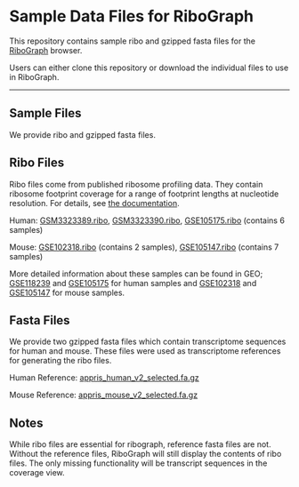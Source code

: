 # Sample Data Files for RiboGraph

This repository contains sample ribo and gzipped fasta files for the [RiboGraph](https://github.com/ribosomeprofiling/ribograph) browser.

Users can either clone this repository or download the individual files to use in RiboGraph.

----

## Sample Files

We provide ribo and gzipped fasta files. 

## Ribo Files

Ribo files come from published ribosome profiling data. They contain ribosome footprint coverage for a range of footprint lengths at nucleotide resolution. For details, see [the documentation](https://ribopy.readthedocs.io/en/latest/ribo_file_format.html).

Human: [GSM3323389.ribo](https://github.com/ribosomeprofiling/ribograph_sampledata/raw/main/human/GSM3323389.ribo), [GSM3323390.ribo](https://github.com/ribosomeprofiling/ribograph_sampledata/raw/main/human/GSM3323390.ribo), [GSE105175.ribo](https://github.com/ribosomeprofiling/ribograph_sampledata/raw/main/human/GSE105175.ribo) (contains 6 samples)

Mouse: [GSE102318.ribo](https://github.com/ribosomeprofiling/ribograph_sampledata/raw/main/mouse/GSE102318.ribo) (contains 2 samples), [GSE105147.ribo](https://github.com/ribosomeprofiling/ribograph_sampledata/raw/main/mouse/GSE105147.ribo) (contains 7 samples)

More detailed information about these samples can be found in GEO; 
[GSE118239](https://www.ncbi.nlm.nih.gov/geo/query/acc.cgi?acc=GSE118239) and [GSE105175](https://www.ncbi.nlm.nih.gov/geo/query/acc.cgi?acc=GSE105175) for human samples and [GSE102318](https://www.ncbi.nlm.nih.gov/geo/query/acc.cgi?acc=GSE102318) and [GSE105147](https://www.ncbi.nlm.nih.gov/geo/query/acc.cgi?acc=GSE105147) for mouse samples.

## Fasta Files

We provide two gzipped fasta files which contain transcriptome sequences for human and mouse. These files were used as transcriptome references for generating the ribo files.

Human Reference: [appris_human_v2_selected.fa.gz](https://github.com/ribosomeprofiling/ribograph_sampledata/raw/main/human/appris_human_v2_selected.fa.gz)


Mouse Reference: [appris_mouse_v2_selected.fa.gz](https://github.com/ribosomeprofiling/ribograph_sampledata/raw/main/mouse/appris_mouse_v2_selected.fa.gz)

## Notes

While ribo files are essential for ribograph, reference fasta files are not. Without the reference files, RiboGraph will still display the contents of ribo files. The only missing functionality will be transcript sequences in the coverage view.  
